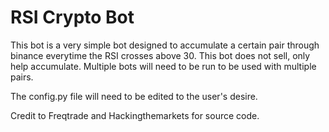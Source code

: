 # RSI Crypto Bot

This bot is a very simple bot designed to accumulate a certain pair through binance everytime the RSI crosses above 30. This bot does not sell, only help accumulate. Multiple bots will need to be run to be used with multiple pairs.

The config.py file will need to be edited to the user's desire.

Credit to Freqtrade and Hackingthemarkets for source code.
